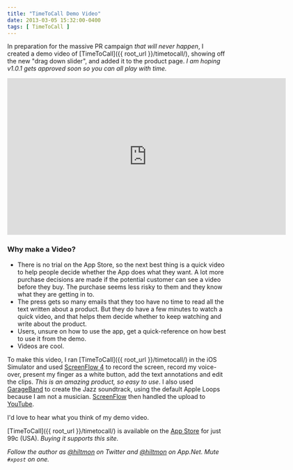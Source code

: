 ```yaml
---
title: "TimeToCall Demo Video"
date: 2013-03-05 15:32:00-0400
tags: [ TimeToCall ]
---
```


In preparation for the massive PR campaign *that will never happen*, I created a demo video of [TimeToCall]({{ root_url }}/timetocall/), showing off the new "drag down slider", and added it to the product page. *I am hoping v1.0.1 gets approved soon so you can all play with time.*

<iframe width="640" height="360" src="http://www.youtube.com/embed/84EvUGKoTyQ?rel=0" frameborder="0" allowfullscreen></iframe>

### Why make a Video?

* There is no trial on the App Store, so the next best thing is a quick video to help people decide whether the App does what they want. A lot more purchase decisions are made if the potential customer can see a video before they buy. The purchase seems less risky to them and they know what they are getting in to.
* The press gets so many emails that they too have no time to read all the text written about a product. But they do have a few minutes to watch a quick video, and that helps them decide whether to keep watching and write about the product.
* Users, unsure on how to use the app, get a quick-reference on how best to use it from the demo.
* Videos are cool.

To make this video, I ran [TimeToCall]({{ root_url }}/timetocall/) in the iOS Simulator and used [ScreenFlow 4](https://itunes.apple.com/us/app/screenflow-4/id573279886?mt=12&uo=4&at=10l894) to record the screen, record my voice-over, present my finger as a white button, add the text annotations and edit the clips. *This is an amazing product, so easy to use*. I also used [GarageBand](https://itunes.apple.com/us/app/garageband/id408980954?mt=12&uo=4&at=10l894) to create the Jazz soundtrack, using the default Apple Loops because I am not a musician. [ScreenFlow](https://itunes.apple.com/us/app/screenflow-4/id573279886?mt=12&uo=4&at=10l894)  then handled the upload to [YouTube](https://www.youtube.com/watch?v=84EvUGKoTyQ).

I'd love to hear what you think of my demo video.

[TimeToCall]({{ root_url }}/timetocall/) is available on the [App Store](https://itunes.apple.com/us/app/timetocall/id596429979?ls=1&mt=8) for just 99c (USA). *Buying it supports this site.*

*Follow the author as [@hiltmon](https://twitter.com/hiltmon) on Twitter and [@hiltmon](http://alpha.app.net/hiltmon) on App.Net. Mute `#xpost` on one.*
